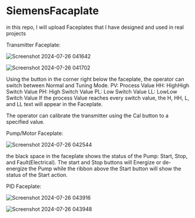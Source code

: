 # SiemensFacaplate
in this repo, I will upload Faceplates that I have designed and used in real projects

Transmitter Faceplate:


![Screenshot 2024-07-26 041642](https://github.com/user-attachments/assets/86292af2-89e2-4c24-b338-853d49a63104)

![Screenshot 2024-07-26 041702](https://github.com/user-attachments/assets/17ecbf75-b88f-4947-83d3-1fb96b139cf3)

Using the button in the corner right below the faceplate, the operator can switch between Normal and Tuning Mode.
PV: Process Value
HH: HighHigh Switch Value
PH: High Switch Value
PL: Low Switch Value
LL: LowLow Switch Value
If the process Value reaches every switch value, the H, HH, L, and LL text will appear in the Faceplate.

The operator can calibrate the transmitter using the Cal button to a specified value.

Pump/Motor Faceplate:


![Screenshot 2024-07-26 042544](https://github.com/user-attachments/assets/301db56b-44e1-4d96-b2d6-1e0bb24b9d76)


the black space in the faceplate shows the status of the Pump: Start, Stop, and Fault(Electrical).
The start and Stop buttons will Energize or de-energize the Pump while the ribbon above the Start button will show the status of the Start action.


PID Faceplate:


![Screenshot 2024-07-26 043916](https://github.com/user-attachments/assets/1bfb0969-33cf-4efd-aa77-6f668ad73583)

![Screenshot 2024-07-26 043948](https://github.com/user-attachments/assets/e4754aca-da25-441f-a7d0-1b284b151c11)

